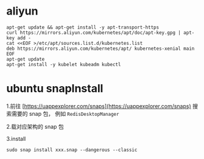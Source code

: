 # aliyun

```
apt-get update && apt-get install -y apt-transport-https
curl https://mirrors.aliyun.com/kubernetes/apt/doc/apt-key.gpg | apt-key add - 
cat <<EOF >/etc/apt/sources.list.d/kubernetes.list
deb https://mirrors.aliyun.com/kubernetes/apt/ kubernetes-xenial main
EOF  
apt-get update
apt-get install -y kubelet kubeadm kubectl
```


# ubuntu snapInstall


1.前往 [https://uappexplorer.com/snaps](https://uappexplorer.com/snaps) 搜索需要的 snap 包， 例如 `RedisDesktopManager`

2.载对应架构的 snap 包

3.install

```
sudo snap install xxx.snap --dangerous --classic
```


